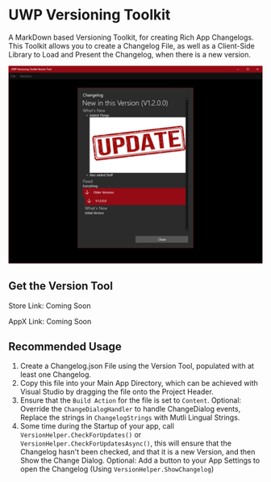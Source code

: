 # UWP Versioning Toolkit
A MarkDown based Versioning Toolkit, for creating Rich App Changelogs.
This Toolkit allows you to create a Changelog File, as well as a Client-Side Library to Load and Present the Changelog, when there is a new version.

![Example Image](docs/Images/ChangelogPreview.PNG)

## Get the Version Tool
Store Link: Coming Soon

AppX Link: Coming Soon

## Recommended Usage
1. Create a Changelog.json File using the Version Tool, populated with at least one Changelog.
2. Copy this file into your Main App Directory, which can be achieved with Visual Studio by dragging the file onto the Project Header.
3. Ensure that the `Build Action` for the file is set to `Content`.
Optional: Override the `ChangeDialogHandler` to handle ChangeDialog events, Replace the strings in `ChangelogStrings` with Mutli Lingual Strings.
4. Some time during the Startup of your app, call `VersionHelper.CheckForUpdates()` or `VersionHelper.CheckForUpdatesAsync()`, this will ensure that the Changelog hasn't been checked, and that it is a new Version, and then Show the Change Dialog.
Optional: Add a button to your App Settings to open the Changelog (Using `VersionHelper.ShowChangelog`)